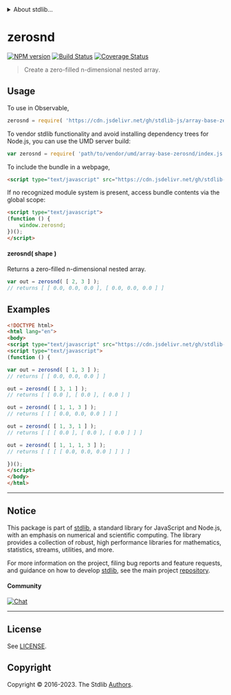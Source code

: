 <!--

@license Apache-2.0

Copyright (c) 2023 The Stdlib Authors.

Licensed under the Apache License, Version 2.0 (the "License");
you may not use this file except in compliance with the License.
You may obtain a copy of the License at

   http://www.apache.org/licenses/LICENSE-2.0

Unless required by applicable law or agreed to in writing, software
distributed under the License is distributed on an "AS IS" BASIS,
WITHOUT WARRANTIES OR CONDITIONS OF ANY KIND, either express or implied.
See the License for the specific language governing permissions and
limitations under the License.

-->


<details>
  <summary>
    About stdlib...
  </summary>
  <p>We believe in a future in which the web is a preferred environment for numerical computation. To help realize this future, we've built stdlib. stdlib is a standard library, with an emphasis on numerical and scientific computation, written in JavaScript (and C) for execution in browsers and in Node.js.</p>
  <p>The library is fully decomposable, being architected in such a way that you can swap out and mix and match APIs and functionality to cater to your exact preferences and use cases.</p>
  <p>When you use stdlib, you can be absolutely certain that you are using the most thorough, rigorous, well-written, studied, documented, tested, measured, and high-quality code out there.</p>
  <p>To join us in bringing numerical computing to the web, get started by checking us out on <a href="https://github.com/stdlib-js/stdlib">GitHub</a>, and please consider <a href="https://opencollective.com/stdlib">financially supporting stdlib</a>. We greatly appreciate your continued support!</p>
</details>

# zerosnd

[![NPM version][npm-image]][npm-url] [![Build Status][test-image]][test-url] [![Coverage Status][coverage-image]][coverage-url] <!-- [![dependencies][dependencies-image]][dependencies-url] -->

> Create a zero-filled n-dimensional nested array.

<!-- Section to include introductory text. Make sure to keep an empty line after the intro `section` element and another before the `/section` close. -->

<section class="intro">

</section>

<!-- /.intro -->

<!-- Package usage documentation. -->



<section class="usage">

## Usage

To use in Observable,

```javascript
zerosnd = require( 'https://cdn.jsdelivr.net/gh/stdlib-js/array-base-zerosnd@umd/browser.js' )
```

To vendor stdlib functionality and avoid installing dependency trees for Node.js, you can use the UMD server build:

```javascript
var zerosnd = require( 'path/to/vendor/umd/array-base-zerosnd/index.js' )
```

To include the bundle in a webpage,

```html
<script type="text/javascript" src="https://cdn.jsdelivr.net/gh/stdlib-js/array-base-zerosnd@umd/browser.js"></script>
```

If no recognized module system is present, access bundle contents via the global scope:

```html
<script type="text/javascript">
(function () {
    window.zerosnd;
})();
</script>
```

#### zerosnd( shape )

Returns a zero-filled n-dimensional nested array.

```javascript
var out = zerosnd( [ 2, 3 ] );
// returns [ [ 0.0, 0.0, 0.0 ], [ 0.0, 0.0, 0.0 ] ]
```

</section>

<!-- /.usage -->

<!-- Package usage notes. Make sure to keep an empty line after the `section` element and another before the `/section` close. -->

<section class="notes">

</section>

<!-- /.notes -->

<!-- Package usage examples. -->

<section class="examples">

## Examples

<!-- eslint no-undef: "error" -->

```html
<!DOCTYPE html>
<html lang="en">
<body>
<script type="text/javascript" src="https://cdn.jsdelivr.net/gh/stdlib-js/array-base-zerosnd@umd/browser.js"></script>
<script type="text/javascript">
(function () {

var out = zerosnd( [ 1, 3 ] );
// returns [ [ 0.0, 0.0, 0.0 ] ]

out = zerosnd( [ 3, 1 ] );
// returns [ [ 0.0 ], [ 0.0 ], [ 0.0 ] ]

out = zerosnd( [ 1, 1, 3 ] );
// returns [ [ [ 0.0, 0.0, 0.0 ] ] ]

out = zerosnd( [ 1, 3, 1 ] );
// returns [ [ [ 0.0 ], [ 0.0 ], [ 0.0 ] ] ]

out = zerosnd( [ 1, 1, 1, 3 ] );
// returns [ [ [ [ 0.0, 0.0, 0.0 ] ] ] ]

})();
</script>
</body>
</html>
```

</section>

<!-- /.examples -->

<!-- Section to include cited references. If references are included, add a horizontal rule *before* the section. Make sure to keep an empty line after the `section` element and another before the `/section` close. -->

<section class="references">

</section>

<!-- /.references -->

<!-- Section for related `stdlib` packages. Do not manually edit this section, as it is automatically populated. -->

<section class="related">

</section>

<!-- /.related -->

<!-- Section for all links. Make sure to keep an empty line after the `section` element and another before the `/section` close. -->


<section class="main-repo" >

* * *

## Notice

This package is part of [stdlib][stdlib], a standard library for JavaScript and Node.js, with an emphasis on numerical and scientific computing. The library provides a collection of robust, high performance libraries for mathematics, statistics, streams, utilities, and more.

For more information on the project, filing bug reports and feature requests, and guidance on how to develop [stdlib][stdlib], see the main project [repository][stdlib].

#### Community

[![Chat][chat-image]][chat-url]

---

## License

See [LICENSE][stdlib-license].


## Copyright

Copyright &copy; 2016-2023. The Stdlib [Authors][stdlib-authors].

</section>

<!-- /.stdlib -->

<!-- Section for all links. Make sure to keep an empty line after the `section` element and another before the `/section` close. -->

<section class="links">

[npm-image]: http://img.shields.io/npm/v/@stdlib/array-base-zerosnd.svg
[npm-url]: https://npmjs.org/package/@stdlib/array-base-zerosnd

[test-image]: https://github.com/stdlib-js/array-base-zerosnd/actions/workflows/test.yml/badge.svg?branch=v0.0.1
[test-url]: https://github.com/stdlib-js/array-base-zerosnd/actions/workflows/test.yml?query=branch:v0.0.1

[coverage-image]: https://img.shields.io/codecov/c/github/stdlib-js/array-base-zerosnd/main.svg
[coverage-url]: https://codecov.io/github/stdlib-js/array-base-zerosnd?branch=main

<!--

[dependencies-image]: https://img.shields.io/david/stdlib-js/array-base-zerosnd.svg
[dependencies-url]: https://david-dm.org/stdlib-js/array-base-zerosnd/main

-->

[chat-image]: https://img.shields.io/gitter/room/stdlib-js/stdlib.svg
[chat-url]: https://app.gitter.im/#/room/#stdlib-js_stdlib:gitter.im

[stdlib]: https://github.com/stdlib-js/stdlib

[stdlib-authors]: https://github.com/stdlib-js/stdlib/graphs/contributors

[umd]: https://github.com/umdjs/umd
[es-module]: https://developer.mozilla.org/en-US/docs/Web/JavaScript/Guide/Modules

[deno-url]: https://github.com/stdlib-js/array-base-zerosnd/tree/deno
[umd-url]: https://github.com/stdlib-js/array-base-zerosnd/tree/umd
[esm-url]: https://github.com/stdlib-js/array-base-zerosnd/tree/esm
[branches-url]: https://github.com/stdlib-js/array-base-zerosnd/blob/main/branches.md

[stdlib-license]: https://raw.githubusercontent.com/stdlib-js/array-base-zerosnd/main/LICENSE

</section>

<!-- /.links -->

